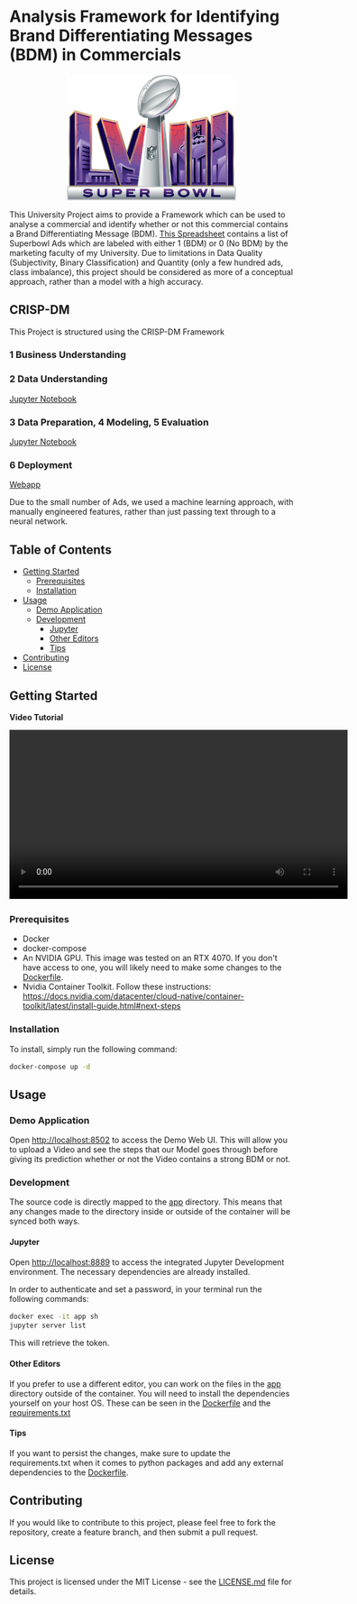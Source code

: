 # Analysis Framework for Identifying Brand Differentiating Messages (BDM) in Commercials

<div style="text-align: center;">
  <img src="./images/SuperBowl.png" alt="Super Bowl" width="300"/>
</div>

This University Project aims to provide a Framework which can be used to analyse a commercial and identify whether or not this commercial contains a Brand Differentiating Message (BDM). [This Spreadsheet](BDM.xlsx) contains a list of Superbowl Ads which are labeled with either 1 (BDM) or 0 (No BDM) by the marketing faculty of my University. Due to limitations in Data Quality (Subjectivity, Binary Classification) and Quantity (only a few hundred ads, class imbalance), this project should be considered as more of a conceptual approach, rather than a model with a high accuracy.

## CRISP-DM

This Project is structured using the CRISP-DM Framework

### 1 Business Understanding
### 2 Data Understanding
[Jupyter Notebook](<./app/2 - Data Understanding.ipynb>)
### 3 Data Preparation, 4 Modeling, 5 Evaluation
[Jupyter Notebook](<./app/3-5 Data Preparation, Modeling, Evaluation.ipynb>)
### 6 Deployment
[Webapp](<./app/6 Deployment.py>)

Due to the small number of Ads, we used a machine learning approach, with manually engineered features, rather than just passing text through to a neural network.

## Table of Contents
- [Getting Started](#getting-started)
  - [Prerequisites](#prerequisites)
  - [Installation](#installation)
- [Usage](#usage)
  - [Demo Application](#demo-application)
  - [Development](#development)
    - [Jupyter](#jupyter)
    - [Other Editors](#other-editors)
    - [Tips](#tips)
- [Contributing](#contributing)
- [License](#license)

## Getting Started

**Video Tutorial**

<video controls width="600">
  <source src="./video_tutorial.mp4" type="video/mp4">
  Your browser does not support the video tag.
</video>

### Prerequisites
- Docker
- docker-compose
- An NVIDIA GPU. This image was tested on an RTX 4070. If you don't have access to one, you will likely need to make some changes to the [Dockerfile](./Dockerfile).
- Nvidia Container Toolkit. Follow these instructions: https://docs.nvidia.com/datacenter/cloud-native/container-toolkit/latest/install-guide.html#next-steps


### Installation
To install, simply run the following command:
```bash
docker-compose up -d
```

## Usage
### Demo Application
Open [http://localhost:8502](http://localhost:8502) to access the Demo Web UI. This will allow you to upload a Video and see the steps that our Model goes through before giving its prediction whether or not the Video contains a strong BDM or not.

### Development
The source code is directly mapped to the [app](./app/) directory. This means that any changes made to the directory inside or outside of the container will be synced both ways.

#### Jupyter 
Open [http://localhost:8889](http://localhost:8889) to access the integrated Jupyter Development environment. The necessary dependencies are already installed.

In order to authenticate and set a password, in your terminal run the following commands:

```bash
docker exec -it app sh
jupyter server list
```
This will retrieve the token.

#### Other Editors
If you prefer to use a different editor, you can work on the files in the [app](./app/) directory outside of the container. You will need to install the dependencies yourself on your host OS. These can be seen in the [Dockerfile](./Dockerfile) and the [requirements.txt](./app/requirements.txt)

#### Tips
If you want to persist the changes, make sure to update the requirements.txt when it comes to python packages and add any external dependencies to the [Dockerfile](./Dockerfile).

## Contributing
If you would like to contribute to this project, please feel free to fork the repository, create a feature branch, and then submit a pull request.

## License
This project is licensed under the MIT License - see the [LICENSE.md](LICENSE.md) file for details.

[^1]: [Nvidia Container Toolkit Installation Guide](https://docs.nvidia.com/datacenter/cloud-native/container-toolkit/latest/install-guide.html#installing-with-apt)
